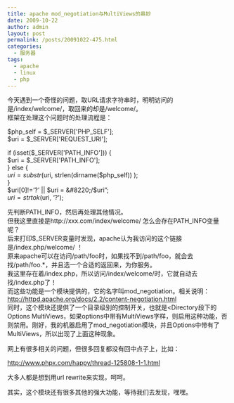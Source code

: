 ```yaml
---
title: apache mod_negotiation与MultiViews的奥妙
date: 2009-10-22
author: admin
layout: post
permalink: /posts/20091022-475.html
categories:
  - 服务器
tags:
  - apache
  - linux
  - php
---
```

今天遇到一个奇怪的问题，取URL请求字符串时，明明访问的是/index/welcome/，取回来的却是/welcome/。  
框架在处理这个问题时的处理流程是：

$php\_self = $\_SERVER['PHP_SELF'];  
$uri = $\_SERVER['REQUEST\_URI'];

if (isset($\_SERVER['PATH\_INFO'])) {  
$uri = $\_SERVER['PATH\_INFO'];  
} else {  
$uri = substr($uri, strlen(dirname($php_self)) );  
}  
$uri[0]!=&#8217;?&#8217; || $uri = &#8220;/$uri&#8221;;  
$uri = strtok($uri, &#8216;?&#8217;);

先判断PATH_INFO，然后再处理其他情况。  
但我这里直接是http://xxx.com/index/welcome/ 怎么会存在PATH_INFO变量呢？  
后来打印$_SERVER变量时发现，apache认为我访问的这个链接是/index.php/welcome/ ！  
原来apache可以在访问/path/foo时，如果找不到/path/foo，就会去找/path/foo.*，并且选一个合适的返回来，为你服务。  
我这里存在着/index.php，所以访问/index/welcome/时，它就自动去找/index.php了！  
而这些功能是一个模块提供的，它的名字叫mod_negotiation。相关说明：http://httpd.apache.org/docs/2.2/content-negotiation.html  
同时，这个模块还提供了一个目录级别的控制开关，也就是<Directory段下的Options MultiViews，如果options中带有MultiViews字样，则启用这种功能，否则禁用。刚好，我的机器启用了mod_negotiation模块，并且Options中带有了MultiViews，所以出现了上面这种现象。

网上有很多相关的问题，但很多回复都没有回中点子上，比如：

http://www.phpx.com/happy/thread-125808-1-1.html

大多人都是想到用url rewrite来实现，呵呵。

其实，这个模块还有很多其他的强大功能，等待我们去发现，嘿嘿。